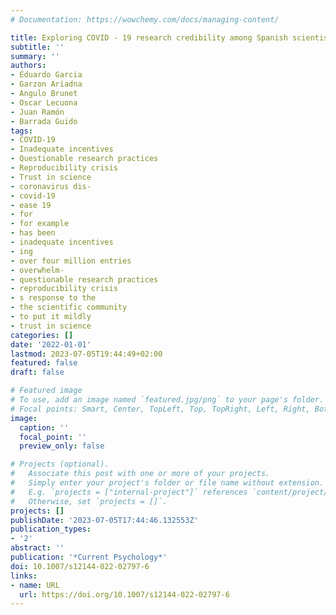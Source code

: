 ```yaml
---
# Documentation: https://wowchemy.com/docs/managing-content/

title: Exploring COVID ‑ 19 research credibility among Spanish scientists
subtitle: ''
summary: ''
authors:
- Eduardo Garcia
- Garzon Ariadna
- Angulo Brunet
- Oscar Lecuona
- Juan Ramón
- Barrada Guido
tags:
- COVID-19
- Inadequate incentives
- Questionable research practices
- Reproducibility crisis
- Trust in science
- coronavirus dis-
- covid-19
- ease 19
- for
- for example
- has been
- inadequate incentives
- ing
- over four million entries
- overwhelm-
- questionable research practices
- reproducibility crisis
- s response to the
- the scientific community
- to put it mildly
- trust in science
categories: []
date: '2022-01-01'
lastmod: 2023-07-05T19:44:49+02:00
featured: false
draft: false

# Featured image
# To use, add an image named `featured.jpg/png` to your page's folder.
# Focal points: Smart, Center, TopLeft, Top, TopRight, Left, Right, BottomLeft, Bottom, BottomRight.
image:
  caption: ''
  focal_point: ''
  preview_only: false

# Projects (optional).
#   Associate this post with one or more of your projects.
#   Simply enter your project's folder or file name without extension.
#   E.g. `projects = ["internal-project"]` references `content/project/deep-learning/index.md`.
#   Otherwise, set `projects = []`.
projects: []
publishDate: '2023-07-05T17:44:46.132553Z'
publication_types:
- '2'
abstract: ''
publication: '*Current Psychology*'
doi: 10.1007/s12144-022-02797-6
links:
- name: URL
  url: https://doi.org/10.1007/s12144-022-02797-6
---
```

